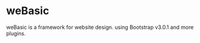 weBasic
=======

weBasic is a framework for website design. using Bootstrap v3.0.1 and more plugins.
